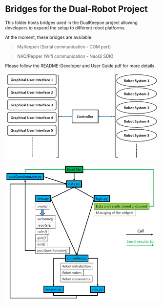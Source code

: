 # Bridges for the Dual-Robot Project
This folder hosts bridges used in the DualKeepon project allowing developers to expand the setup to different robot platforms.

At the moment, these bridges are available:
>MyKeepon (Serial communication - COM port)

>NAO/Pepper (Wifi communication - NaoQi SDK)

Please follow the README-Developer and User Guide.pdf for more details.

![alt tag](https://github.com/hoanglongcao/DualKeepon/blob/master/Bridge%20version/Bridge-1.PNG)

![alt tag](https://github.com/hoanglongcao/DualKeepon/blob/master/Bridge%20version/Bridge-2.PNG)


